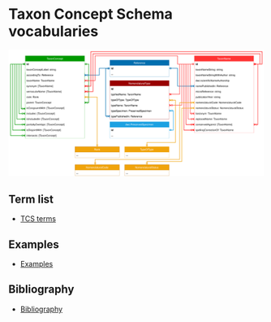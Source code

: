 # Taxon Concept Schema vocabularies

![](../assets/tcs_diagram_20231005.svg)

## Term list

- [TCS terms](./tcs-terms/)

## Examples

- [Examples](../examples/)

## Bibliography

- [Bibliography](./bibliography/)
